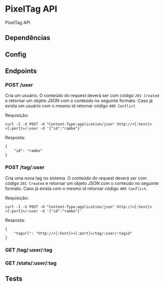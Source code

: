 # PixelTag API
PixelTag API

## Dependências

## Config

## Endpoints

### POST /user

Cria um usuário. O conteúdo do request deverá ser com código ```201 Created``` e retornar um objeto JSON com o conteúdo no seguinte formato. Caso já exista um usuário com o mesmo id retornar código ```409 Conflict```

Requisição:

```curl -I -X POST -H "Content-Type:application/json" http://<[:host]><[:port]>/:user -d '{"id":"rambo"}'```

Resposta:

```
{
    "id": "rambo"
}
```

### POST /tag/:user

Cria uma nova tag no sistema. O conteúdo do request deverá ser com código ```201 Created``` e retornar um objeto JSON com o conteúdo no seguinte formato. Caso já exista com o mesmo id retornar código ```409 Conflict```.

Requisição:

```curl -I -X POST -H "Content-Type:application/json" http://<[:host]><[:port]>/:user -d '{"id":"rambo"}'```

Resposta:

```
{
    "tagurl": "http://<[:host]><[:port]>/tag/:user/:tagid"
}
```

### GET /tag/:user/:tag

### GET /stats/:user/:tag

## Tests


